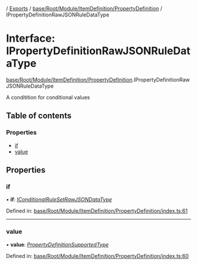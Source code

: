 [](../README.md) / [Exports](../modules.md) / [base/Root/Module/ItemDefinition/PropertyDefinition](../modules/base_root_module_itemdefinition_propertydefinition.md) / IPropertyDefinitionRawJSONRuleDataType

# Interface: IPropertyDefinitionRawJSONRuleDataType

[base/Root/Module/ItemDefinition/PropertyDefinition](../modules/base_root_module_itemdefinition_propertydefinition.md).IPropertyDefinitionRawJSONRuleDataType

A conditition for conditional values

## Table of contents

### Properties

- [if](base_root_module_itemdefinition_propertydefinition.ipropertydefinitionrawjsonruledatatype.md#if)
- [value](base_root_module_itemdefinition_propertydefinition.ipropertydefinitionrawjsonruledatatype.md#value)

## Properties

### if

• **if**: [*IConditionalRuleSetRawJSONDataType*](../modules/base_root_module_itemdefinition_conditionalruleset.md#iconditionalrulesetrawjsondatatype)

Defined in: [base/Root/Module/ItemDefinition/PropertyDefinition/index.ts:61](https://github.com/onzag/itemize/blob/5fcde7cf/base/Root/Module/ItemDefinition/PropertyDefinition/index.ts#L61)

___

### value

• **value**: [*PropertyDefinitionSupportedType*](../modules/base_root_module_itemdefinition_propertydefinition_types.md#propertydefinitionsupportedtype)

Defined in: [base/Root/Module/ItemDefinition/PropertyDefinition/index.ts:60](https://github.com/onzag/itemize/blob/5fcde7cf/base/Root/Module/ItemDefinition/PropertyDefinition/index.ts#L60)
